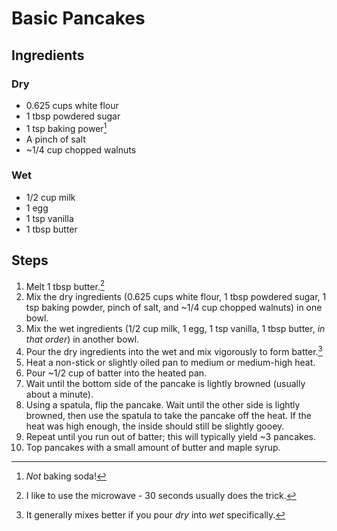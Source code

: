 # Basic Pancakes

## Ingredients

### Dry

* 0.625 cups white flour
* 1 tbsp powdered sugar
* 1 tsp baking power[^1]
* A pinch of salt
* ~1/4 cup chopped walnuts

### Wet

* 1/2 cup milk
* 1 egg
* 1 tsp vanilla
* 1 tbsp butter

## Steps

1. Melt 1 tbsp butter.[^2]
2. Mix the dry ingredients (0.625 cups white flour, 1 tbsp powdered sugar, 1 tsp baking powder, pinch of salt, and ~1/4 cup chopped walnuts) in one bowl.
3. Mix the wet ingredients (1/2 cup milk, 1 egg, 1 tsp vanilla, 1 tbsp butter, _in that order_) in another bowl.
4. Pour the dry ingredients into the wet and mix vigorously to form batter.[^3]
5. Heat a non-stick or slightly oiled pan to medium or medium-high heat.
6. Pour ~1/2 cup of batter into the heated pan.
7. Wait until the bottom side of the pancake is lightly browned (usually about a minute).
8. Using a spatula, flip the pancake. Wait until the other side is lightly browned, then use the spatula to take the pancake off the heat. If the heat was high enough, the inside should still be slightly gooey.
9. Repeat until you run out of batter; this will typically yield ~3 pancakes.
10. Top pancakes with a small amount of butter and maple syrup.

[^1]: _Not_ baking soda!
[^2]: I like to use the microwave - 30 seconds usually does the trick.
[^3]: It generally mixes better if you pour _dry_ into _wet_ specifically.
